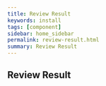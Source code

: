 ```yaml
---
title: Review Result
keywords: install
tags: [component]
sidebar: home_sidebar
permalink: review-result.html
summary: Review Result
---
```


## Review Result